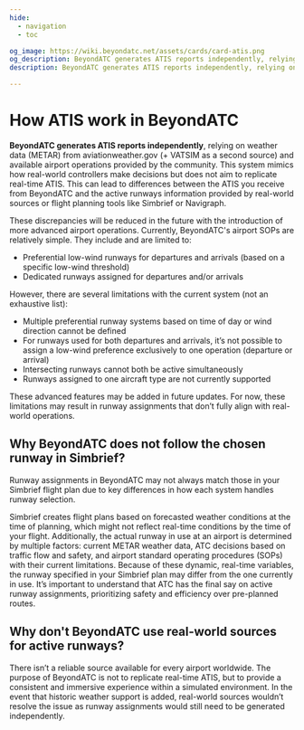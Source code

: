 ```yaml
---
hide:
  - navigation
  - toc

og_image: https://wiki.beyondatc.net/assets/cards/card-atis.png
og_description: BeyondATC generates ATIS reports independently, relying on weather data (METAR) from aviationweather.gov (+ VATSIM as a second source) and available airport operations provided by the community. This system mimics how real-world controllers make decisions but does not aim to replicate real-time ATIS. This can lead to differences between the ATIS you receive from BeyondATC and the active runways information provided by real-world sources or flight planning tools like Simbrief or Navigraph.
description: BeyondATC generates ATIS reports independently, relying on weather data (METAR) from aviationweather.gov (+ VATSIM as a second source) and available airport operations provided by the community. This system mimics how real-world controllers make decisions but does not aim to replicate real-time ATIS. This can lead to differences between the ATIS you receive from BeyondATC and the active runways information provided by real-world sources or flight planning tools like Simbrief or Navigraph.

---
```


# How ATIS work in BeyondATC

**BeyondATC generates ATIS reports independently**, relying on weather data (METAR) from aviationweather.gov (+ VATSIM as a second source) and available airport operations provided by the community. This system mimics how real-world controllers make decisions but does not aim to replicate real-time ATIS. This can lead to differences between the ATIS you receive from BeyondATC and the active runways information provided by real-world sources or flight planning tools like Simbrief or Navigraph.

These discrepancies will be reduced in the future with the introduction of more advanced airport operations. Currently, BeyondATC's airport SOPs are relatively simple. They include and are limited to:

- Preferential low-wind runways for departures and arrivals (based on a specific low-wind threshold)
- Dedicated runways assigned for departures and/or arrivals

However, there are several limitations with the current system (not an exhaustive list):

- Multiple preferential runway systems based on time of day or wind direction cannot be defined
- For runways used for both departures and arrivals, it’s not possible to assign a low-wind preference exclusively to one operation (departure or arrival)
- Intersecting runways cannot both be active simultaneously
- Runways assigned to one aircraft type are not currently supported

These advanced features may be added in future updates. For now, these limitations may result in runway assignments that don’t fully align with real-world operations.

## Why BeyondATC does not follow the chosen runway in Simbrief?

Runway assignments in BeyondATC may not always match those in your Simbrief flight plan due to key differences in how each system handles runway selection. 

Simbrief creates flight plans based on forecasted weather conditions at the time of planning, which might not reflect real-time conditions by the time of your flight. Additionally, the actual runway in use at an airport is determined by multiple factors: current METAR weather data, ATC decisions based on traffic flow and safety, and airport standard operating procedures (SOPs) with their current limitations. Because of these dynamic, real-time variables, the runway specified in your Simbrief plan may differ from the one currently in use. It’s important to understand that ATC has the final say on active runway assignments, prioritizing safety and efficiency over pre-planned routes.

## Why don't BeyondATC use real-world sources for active runways?

There isn’t a reliable source available for every airport worldwide. The purpose of BeyondATC is not to replicate real-time ATIS, but to provide a consistent and immersive experience within a simulated environment. In the event that historic weather support is added, real-world sources wouldn’t resolve the issue as runway assignments would still need to be generated independently.